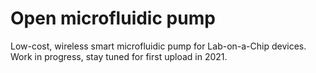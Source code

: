 # Open microfluidic pump
Low-cost, wireless smart microfluidic pump for Lab-on-a-Chip devices. Work in progress, stay tuned for first upload in 2021. 
